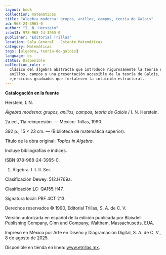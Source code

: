 ```yaml
---
layout: book
collection: matematicas
title: "Álgebra moderna: grupos, anillos, campos, teoría de Galois"
id: 968-24-3965-0
author: "I. N. Herstein"
isbn13: 978-968-24-3965-0
publisher: "Editorial Trillas"
location: Sala General · Estante Matemáticas
category: Matemáticas
tags: [álgebra, teoría-de-galois]
language: es
status: Disponible
collection_role: >-
  Clásico del álgebra abstracta que introduce rigurosamente la teoría de grupos,
  anillos, campos y una presentación accesible de la teoría de Galois, con
  ejercicios graduados que fortalecen la intuición estructural.
---
```

**Catalogación en la fuente**

Herstein, I. N.

*Álgebra moderna: grupos, anillos, campos, teoría de Galois* / I. N. Herstein.

2a ed., 11a reimpresión. — México: Trillas, 1990.

392 p.; 15 × 23 cm. — (Biblioteca de matemática superior).

Título de la obra original: *Topics in Algebra*.

Incluye bibliografías e índices.

ISBN 978-968-24-3965-0.

1. Álgebra. I. t. II. Ser.

Clasificación Dewey: 512.H769a.

Clasificación LC: QA155.H47.

Signatura local: PBF 4CT 213.

Derechos reservados © 1990, Editorial Trillas, S. A. de C. V.

Versión autorizada en español de la edición publicada por Blaisdell Publishing Company, Ginn and Company, Waltham, Massachusetts, EUA.

Impreso en México por Arte en Diseño y Diagramación Digital, S. A. de C. V., 8 de agosto de 2025.

Disponible en tienda en línea: www.etrillas.mx.
